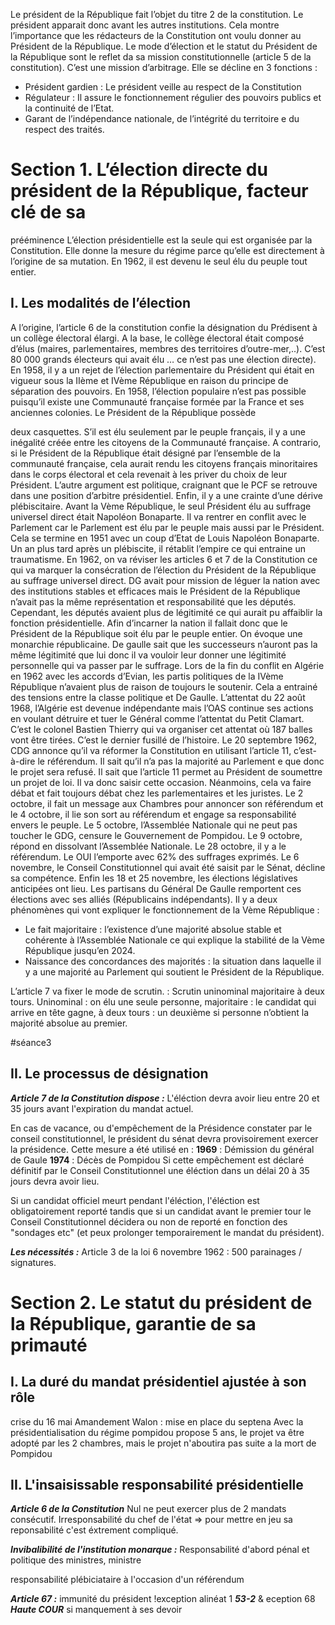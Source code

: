 Le président de la République fait l’objet du titre 2 de la constitution. Le président apparait
donc avant les autres institutions. Cela montre l’importance que les rédacteurs de la
Constitution ont voulu donner au Président de la République.
Le mode d’élection et le statut du Président de la République sont le reflet da sa mission
constitutionnelle (article 5 de la constitution). C’est une mission d’arbitrage. Elle se décline
en 3 fonctions :
- Président gardien : Le président veille au respect de la Constitution
- Régulateur : Il assure le fonctionnement régulier des pouvoirs publics et la continuité de
l’Etat.
- Garant de l’indépendance nationale, de l’intégrité du territoire e du respect des traités.

# Section 1. L’élection directe du président de la République, facteur clé de sa
prééminence
L’élection présidentielle est la seule qui est organisée par la Constitution. Elle donne la
mesure du régime parce qu’elle est directement à l’origine de sa mutation. En 1962, il est
devenu le seul élu du peuple tout entier.
## I. Les modalités de l’élection
A l’origine, l’article 6 de la constitution confie la désignation du Prédisent à un collège
électoral élargi. A la base, le collège électoral était composé d’élus (maires, parlementaires,
membres des territoires d’outre-mer,..). C’est 80 000 grands électeurs qui avait élu … ce
n’est pas une élection directe).
En 1958, il y a un rejet de l’élection parlementaire du Président qui était en vigueur sous la
IIème et IVème République en raison du principe de séparation des pouvoirs.
En 1958, l’élection populaire n’est pas possible puisqu’il existe une Communauté française
formée par la France et ses anciennes colonies. Le Président de la République possède

deux casquettes. S’il est élu seulement par le peuple français, il y a une inégalité créée entre
les citoyens de la Communauté française. A contrario, si le Président de la République était
désigné par l’ensemble de la communauté française, cela aurait rendu les citoyens français
minoritaires dans le corps électoral et cela revenait à les priver du choix de leur Président.
L’autre argument est politique, craignant que le PCF se retrouve dans une position d’arbitre
présidentiel. Enfin, il y a une crainte d’une dérive plébiscitaire. Avant la Vème République, le
seul Président élu au suffrage universel direct était Napoléon Bonaparte. Il va rentrer en
conflit avec le Parlement car le Parlement est élu par le peuple mais aussi par le Président.
Cela se termine en 1951 avec un coup d’Etat de Louis Napoléon Bonaparte. Un an plus tard
après un plébiscite, il rétablit l’empire ce qui entraine un traumatisme.
En 1962, on va réviser les articles 6 et 7 de la Constitution ce qui va marquer la consécration
de l’élection du Président de la République au suffrage universel direct.
DG avait pour mission de léguer la nation avec des institutions stables et efficaces mais le
Président de la République n’avait pas la même représentation et responsabilité que les
députés. Cependant, les députés avaient plus de légitimité ce qui aurait pu affaiblir la
fonction présidentielle. Afin d’incarner la nation il fallait donc que le Président de la
République soit élu par le peuple entier. On évoque une monarchie républicaine.
De gaulle sait que les successeurs n’auront pas la même légitimité que lui donc il va vouloir
leur donner une légitimité personnelle qui va passer par le suffrage.
Lors de la fin du conflit en Algérie en 1962 avec les accords d’Evian, les partis politiques de
la IVème République n’avaient plus de raison de toujours le soutenir. Cela a entrainé des
tensions entre la classe politique et De Gaulle.
L’attentat du 22 août 1968, l’Algérie est devenue indépendante mais l’OAS continue ses
actions en voulant détruire et tuer le Général comme l’attentat du Petit Clamart. C’est le
colonel Bastien Thierry qui va organiser cet attentat où 187 balles vont être tirées. C’est le
dernier fusillé de l’histoire.
Le 20 septembre 1962, CDG annonce qu’il va réformer la Constitution en utilisant l’article 11,
c’est-à-dire le référendum. Il sait qu’il n’a pas la majorité au Parlement e que donc le projet
sera refusé. Il sait que l’article 11 permet au Président de soumettre un projet de loi. Il va
donc saisir cette occasion. Néanmoins, cela va faire débat et fait toujours débat chez les
parlementaires et les juristes.
Le 2 octobre, il fait un message aux Chambres pour annoncer son référendum et le 4
octobre, il lie son sort au référendum et engage sa responsabilité envers le peuple. Le 5
octobre, l’Assemblée Nationale qui ne peut pas toucher le GDG, censure le Gouvernement
de Pompidou. Le 9 octobre, répond en dissolvant l’Assemblée Nationale. Le 28 octobre, il y
a le référendum. Le OUI l’emporte avec 62% des suffrages exprimés. Le 6 novembre, le
Conseil Constitutionnel qui avait été saisit par le Sénat, décline sa compétence. Enfin les 18
et 25 novembre, les élections législatives anticipées ont lieu. Les partisans du Général De
Gaulle remportent ces élections avec ses alliés (Républicains indépendants).
Il y a deux phénomènes qui vont expliquer le fonctionnement de la Vème République :
- Le fait majoritaire : l’existence d’une majorité absolue stable et cohérente à l’Assemblée
Nationale ce qui explique la stabilité de la Vème République jusqu’en 2024.
- Naissance des concordances des majorités : la situation dans laquelle il y a une majorité
au Parlement qui soutient le Président de la République.

L’article 7 va fixer le mode de scrutin. : Scrutin uninominal majoritaire à deux tours.
Uninominal : on élu une seule personne, majoritaire : le candidat qui arrive en tête gagne, à
deux tours : un deuxième si personne n’obtient la majorité absolue au premier.

#séance3 
## II. Le processus de désignation

***Article 7 de la Constitution dispose :***
L'éléction devra avoir lieu entre 20 et 35 jours avant l'expiration du mandat actuel. 

En cas de vacance, ou d'empêchement de la Présidence constater par le conseil constitutionnel, le président du sénat devra provisoirement exercer la présidence.
Cette mesure a été utilisé en :
**1969** : Démission du général de Gaule
**1974** : Décès de Pompidou 
Si cette empêchement est déclaré définitif par le Conseil Constitutionnel une éléction dans un délai 20 à 35 jours devra avoir lieu. 

Si un candidat officiel meurt pendant l'éléction, l'éléction est obligatoirement reporté tandis que si un candidat avant le premier tour le Conseil Constitutionnel décidera ou non de reporté en fonction des "sondages etc" (et peux prolonger temporairement le mandat du président).

***Les nécessités :***
Article 3 de la loi 6 novembre 1962 : 500 parainages / signatures.

# Section 2. Le statut du président de la République, garantie de sa primauté

## I. La duré du mandat présidentiel ajustée à son rôle
crise du 16 mai
Amandement Walon : mise en place du septena
Avec la présidentialisation du régime pompidou propose 5 ans, le projet va être adopté par les 2 chambres, mais le projet n'aboutira pas suite a la mort de Pompidou

## II. L'insaisissable responsabilité présidentielle
***Article 6 de la Constitution***
Nul ne peut exercer plus de 2 mandats consécutif. Irresponsabilité du chef de l'état => pour mettre en jeu sa reponsabilité c'est éxtrement compliqué.

***Invibalibilité de l'institution monarque :*** Responsabilité d'abord pénal et politique des ministres, ministre

responsabilité plébiciataire à l'occasion d'un référendum

***Article 67 :*** immunité du président
!exception alinéat 1 ***53-2***
&
eception 68 ***Haute COUR*** si manquement à ses devoir

